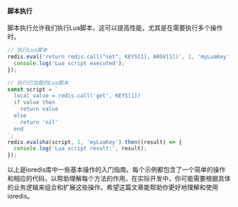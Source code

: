 #### 脚本执行
脚本执行允许我们执行Lua脚本，这可以提高性能，尤其是在需要执行多个操作时。
```js
// 执行Lua脚本
redis.eval('return redis.call("set", KEYS[1], ARGV[1])', 1, 'myLuaKey', 'luaValue').then(() => {
  console.log('Lua script executed');
});

// 执行已加载的Lua脚本
const script = `
  local value = redis.call('get', KEYS[1])
  if value then
    return value
  else
    return 'nil'
  end
`;
redis.evalsha(script, 1, 'myLuaKey').then((result) => {
  console.log('Lua script result:', result);
});
```
以上是ioredis库中一些基本操作的入门指南。每个示例都包含了一个简单的操作和相应的代码，以帮助理解每个方法的作用。在实际开发中，你可能需要根据具体的业务逻辑来组合和扩展这些操作。希望这篇文章能帮助你更好地理解和使用ioredis。